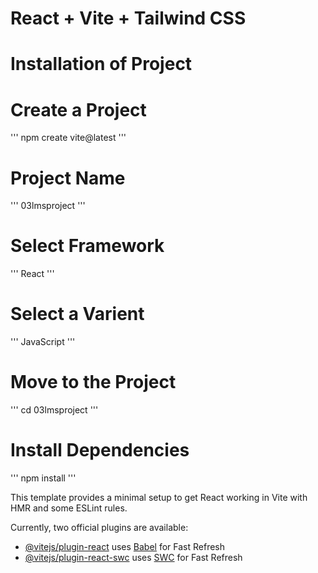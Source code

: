 # React + Vite + Tailwind CSS 
# Installation of Project
# Create a Project 
'''
    npm create vite@latest
'''
# Project Name 
'''
    03lmsproject
'''
# Select Framework 
'''
    React
'''
# Select a Varient 
'''
    JavaScript
'''
# Move to the Project 
'''
    cd 03lmsproject
'''
# Install Dependencies 
'''
    npm install 
'''




This template provides a minimal setup to get React working in Vite with HMR and some ESLint rules.

Currently, two official plugins are available:

- [@vitejs/plugin-react](https://github.com/vitejs/vite-plugin-react/blob/main/packages/plugin-react/README.md) uses [Babel](https://babeljs.io/) for Fast Refresh
- [@vitejs/plugin-react-swc](https://github.com/vitejs/vite-plugin-react-swc) uses [SWC](https://swc.rs/) for Fast Refresh
